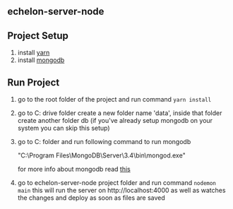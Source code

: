 


## echelon-server-node ##

Project Setup
-------

 1. install [yarn](https://yarnpkg.com/en/docs/install)
 2.  install [mongodb](https://www.mongodb.com/download-center#community)

Run Project
-------

 

 1.  go to the root folder of the project and run command `yarn install`
    
 2.  go to C: drive folder create a new folder name 'data', inside that folder create another folder db (if you've already setup mongodb on your system you can skip this setup)
 3. go to C: folder and run following command to run mongodb 
    
    "C:\Program Files\MongoDB\Server\3.4\bin\mongod.exe"
    
    for more info about mongodb read [this](https://docs.mongodb.com/manual/tutorial/install-mongodb-on-windows/)
 4. go to echelon-server-node project folder and run command  `nodemon
    main`   this will run the server on http://localhost:4000 as well as watches the changes and deploy as soon as files are saved

    
